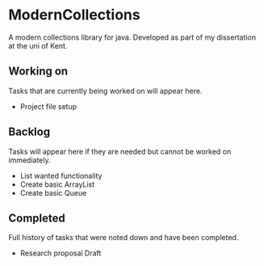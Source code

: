 # ModernCollections
A modern collections library for java. Developed as part of my dissertation at the uni of Kent. 

## Working on
Tasks that are currently being worked on will appear here.
- Project file setup

## Backlog
Tasks will appear here if they are needed but cannot be worked on immediately.
- List wanted functionality
- Create basic ArrayList
- Create basic Queue

## Completed
Full history of tasks that were noted down and have been completed.
- Research proposal Draft
